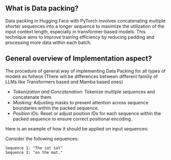 ## What is Data packing?
Data packing in Hugging Face with PyTorch involves concatenating multiple shorter sequences into a longer sequence to maximize the utilization of the input context length, especially in transformer-based models. This technique aims to improve training efficiency by reducing padding and processing more data within each batch.

## General overview of Implementation aspect?
The procedure of general way of implementing Data Packing for all types of models as follwos (There will be differences between different familiy of LLMs like Transformers based and Mamba based ones)
- *Tokenization and Concatenation:* Tokenize multiple sequences and concatenate them.
- *Masking:* Adjusting masks to prevent attention across sequence boundaries within the packed sequence.
- *Position IDs:* Reset or adjust position IDs for each sequence within the packed sequence to ensure correct positional encoding.

Here is an example of how it should be applied on input sequences:

Consider the following sequences:
```
Sequence 1: "The cat sat"
Sequence 2: "on the mat."
```
